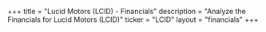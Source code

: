 +++
title = "Lucid Motors (LCID) - Financials"
description = "Analyze the Financials for Lucid Motors (LCID)"
ticker = "LCID"
layout = "financials"
+++

